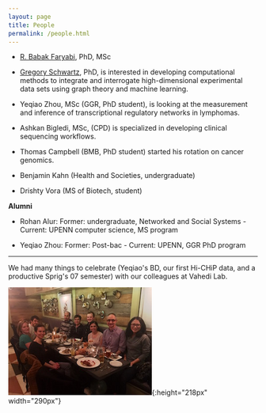 ```yaml
---
layout: page
title: People
permalink: /people.html
---
```


* [R. Babak Faryabi](PBabak.html), PhD, MSc

* [Gregory Schwartz](https://github.com/GregorySchwartz), PhD, is interested in developing computational methods to integrate and interrogate high-dimensional experimental data sets using graph theory and machine learning. 
 
* Yeqiao Zhou, MSc (GGR, PhD student), is looking at the measurement and inference of transcriptional regulatory networks in lymphomas. 

* Ashkan Bigledi, MSc, (CPD) is specialized in developing clinical sequencing workflows.

* Thomas Campbell (BMB, PhD student) started his rotation on cancer genomics.

* Benjamin Kahn (Health and Societies, undergraduate)

* Drishty Vora (MS of Biotech, student)

**Alumni**

* Rohan Alur: Former: undergraduate, Networked and Social Systems - Current: UPENN computer science, MS program

* Yeqiao Zhou: Former: Post-bac - Current: UPENN, GGR PhD program 

----

We had many things to celebrate (Yeqiao's BD, our first Hi-CHiP data, and a productive Sprig's 07 semester) with our colleagues at Vahedi Lab.

![lab](assets/dinner.jpg){:height="218px" width="290px"} 
